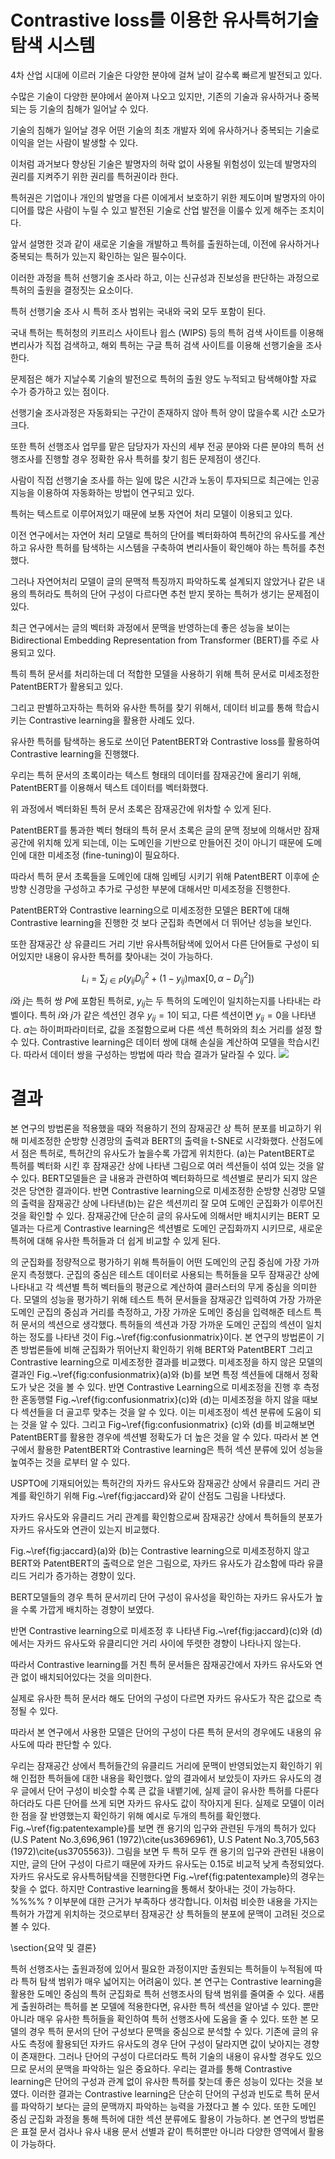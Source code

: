 # Contrastive loss를 이용한 유사특허기술 탐색 시스템

4차 산업 시대에 이르러 기술은 다양한 분야에 걸쳐 날이 갈수록 빠르게 발전되고 있다.

수많은 기술이 다양한 분야에서 쏟아져 나오고 있지만, 기존의 기술과 유사하거나 중복되는 등 기술의 침해가 일어날 수 있다.

기술의 침해가 일어날 경우 어떤 기술의 최초 개발자 외에 유사하거나 중복되는 기술로 이익을 얻는 사람이 발생할 수 있다.

이처럼 과거보다 향상된 기술은 발명자의 허락 없이 사용될 위험성이 있는데 발명자의 권리를 지켜주기 위한 권리를 특허권이라 한다. 

특허권은 기업이나 개인의 발명을 다른 이에게서 보호하기 위한 제도이며 발명자의 아이디어를 많은 사람이 누릴 수 있고 발전된 기술로 산업 발전을 이룰수 있게 해주는 조치이다.

앞서 설명한 것과 같이 새로운 기술을 개발하고 특허를 출원하는데, 이전에 유사하거나 중복되는 특허가 있는지 확인하는 일은 필수이다.

이러한 과정을 특허 선행기술 조사라 하고, 이는 신규성과 진보성을 판단하는 과정으로 특허의 출원을 결정짓는 요소이다. 

특허 선행기술 조사 시 특허 조사 범위는 국내와 국외 모두 포함이 된다. 

국내 특허는 특허청의 키프리스 사이트나 윕스 (WIPS) 등의 특허 검색 사이트를 이용해 변리사가 직접 검색하고, 해외 특허는 구글 특허 검색 사이트를 이용해 선행기술을 조사한다. 

문제점은 해가 지날수록 기술의 발전으로 특허의 출원 양도 누적되고 탐색해야할 자료 수가 증가하고 있는 점이다. 

선행기술 조사과정은 자동화되는 구간이 존재하지 않아 특허 양이 많을수록 시간 소모가 크다. 

또한 특허 선행조사 업무를 맡은 담당자가 자신의 세부 전공 분야와 다른 분야의 특허 선행조사를 진행할 경우 정확한 유사 특허를 찾기 힘든 문제점이 생긴다. 

사람이 직접 선행기술 조사를 하는 일에 많은 시간과 노동이 투자되므로 최근에는 인공지능을 이용하여 자동화하는 방법이 연구되고 있다. 

특허는 텍스트로 이루어져있기 때문에 보통 자연어 처리 모델이 이용되고 있다. 

이전 연구에서는 자연어 처리 모델로 특허의 단어를 벡터화하여 특허간의 유사도를 계산하고 유사한 특허를 탐색하는 시스템을 구축하여 변리사들이 확인해야 하는 특허를 추천했다. 

그러나 자연어처리 모델이 글의 문맥적 특징까지 파악하도록 설계되지 않았거나 같은 내용의 특허라도 특허의 단어 구성이 다르다면 추천 받지 못하는 특허가 생기는 문제점이 있다.

최근 연구에서는 글의 벡터화 과정에서 문맥을 반영하는데 좋은 성능을 보이는 Bidirectional Embedding Representation from Transformer (BERT)를 주로 사용되고 있다. 

특히 특허 문서를 처리하는데 더 적합한 모델을 사용하기 위해 특허 문서로 미세조정한 PatentBERT가 활용되고 있다. 

그리고 판별하고자하는 특허와 유사한 특허를 찾기 위해서, 데이터 비교를 통해 학습시키는 Contrastive learning을 활용한 사례도 있다. 

유사한 특허를 탐색하는 용도로 쓰이던 PatentBERT와 Contrastive loss를 활용하여 Contrastive learning을 진행했다.  

우리는 특허 문서의 초록이라는 텍스트 형태의 데이터를 잠재공간에 올리기 위해, PatentBERT를 이용해서 텍스트 데이터를 벡터화했다.  

위 과정에서 벡터화된 특허 문서 초록은 잠재공간에 위차할 수 있게 된다.

PatentBERT를 통과한 벡터 형태의 특허 문서 초록은 글의 문맥 정보에 의해서만 잠재공간에 위치해 있게 되는데, 이는 도메인을 기반으로 만들어진 것이 아니기 때문에 도메인에 대한 미세조정 (fine-tuning)이 필요하다. 

따라서 특허 문서 초록들을 도메인에 대해 임베딩 시키기 위해 PatentBERT 이후에 순방향 신경망을 구성하고 추가로 구성한 부분에 대해서만 미세조정을 진행한다. 

PatentBERT와 Contrastive learning으로 미세조정한 모델은 BERT에 대해 Contrastive learning을 진행한 것 보다 군집화 측면에서 더 뛰어난 성능을 보인다. 

또한 잠재공간 상 유클리드 거리 기반 유사특허탐색에 있어서 다른 단어들로 구성이 되어있지만 내용이 유사한 특허를 찾아내는 것이 가능하다.

$$L_{i} = \sum_{j \in P}(y_{ij}D_{ij}^{2}+(1-y_{ij})\text{max}[0,\alpha-D_{ij}^{2}])$$

$i$와 $j$는 특허 쌍 $P$에 포함된 특허로, $y_{ij}$는 두 특허의 도메인이 일치하는지를 나타내는 라벨이다. 
특허 $i$와 $j$가 같은 섹션인 경우 $y_{ij}=1$이 되고, 다른 섹션이면 $y_{ij}=0$을 나타낸다. 
$\alpha$는 하이퍼파라미터로, 값을 조절함으로써 다른 섹션 특허와의 최소 거리를 설정 할 수 있다. 
Contrastive learning은 데이터 쌍에 대해 손실을 계산하여 모델을 학습시킨다. 
따라서 데이터 쌍을 구성하는 방법에 따라 학습 결과가 달라질 수 있다.
<img src='https://user-images.githubusercontent.com/56191064/214011050-2b3a7fe1-7a0b-4c89-85a0-2a9425d8864c.png'>
# 결과

본 연구의 방법론을 적용했을 때와 적용하기 전의 잠재공간 상 특허 분포를 비교하기 위해 미세조정한 순방향 신경망의 출력과 BERT의 출력을 t-SNE로 시각화했다. 
산점도에서 점은 특허로, 특허간의 유사도가 높을수록 가깝게 위치한다. 
(a)는 PatentBERT로 특허를 벡터화 시킨 후 잠재공간 상에 나타낸 그림으로 여러 섹션들이 섞여 있는 것을 알 수 있다. 
BERT모델들은 글 내용과 관련하여 벡터화하므로 섹션별로 분리가 되지 않은 것은 당연한 결과이다. 
반면 Contrastive learning으로 미세조정한 순방향 신경망 모델의 출력을 잠재공간 상에 나타낸(b)는 같은 섹션끼리 잘 모여 도메인 군집화가 이루어진 것을 확인할 수 있다. 
잠재공간에 단순히 글의 유사도에 의해서만 배치시키는 BERT 모델과는 다르게 Contrastive learning은 섹션별로 도메인 군집화까지 시키므로, 새로운 특허에 대해 유사한 특허들과 더 쉽게 비교할 수 있게 된다. 

의 군집화를 정량적으로 평가하기 위해 특허들이 어떤 도메인의 군집 중심에 가장 가까운지 측정했다. 
군집의 중심은 테스트 데이터로 사용되는 특허들을 모두 잠재공간 상에 나타내고 각 섹션별 특허 벡터들의 평균으로 계산하여 클러스터의 무게 중심을 의미한다. 
모델의 성능을 평가하기 위해 테스트 특허 문서들을 잠재공간 입력하여 가장 가까운 도메인 군집의 중심과 거리를 측정하고, 가장 가까운 도메인 중심을 입력해준 테스트 특허 문서의 섹션으로 생각했다. 
특허들의 섹션과 가장 가까운 도메인 군집의 섹션이 일치하는 정도를 나타낸 것이 Fig.~\ref{fig:confusionmatrix}이다. 
본 연구의 방법론이 기존 방법론들에 비해 군집화가 뛰어난지 확인하기 위해 BERT와 PatentBERT 그리고 Contrastive learning으로 미세조정한 결과를 비교했다.
미세조정을 하지 않은 모델의 결과인 Fig.~\ref{fig:confusionmatrix}(a)와 (b)를 보면 특정 섹션들에 대해서 정확도가 낮은 것을 볼 수 있다. 
반면 Contrastive Learning으로 미세조정을 진행 후 측정한 혼동행렬 Fig.~\ref{fig:confusionmatrix}(c)와 (d)는 미세조정을 하지 않을 때보다 섹션들을 더 골고루 맞추는 것을 알 수 있다. 
이는 미세조정이 섹션 분류에 도움이 되는 것을 알 수 있다. 
그리고 Fig~\ref{fig:confusionmatrix} (c)와 (d)를 비교해보면 PatentBERT를 활용한 경우에 섹션별 정확도가 더 높은 것을 알 수 있다. 
따라서 본 연구에서 활용한 PatentBERT와 Contrastive learning은 특허 섹션 분류에 있어 성능을 높여주는 것을 로부터 알 수 있다.

USPTO에 기재되어있는 특허간의 자카드 유사도와 잠재공간 상에서 유클리드 거리 관계를 확인하기 위해 Fig.~\ref{fig:jaccard}와 같이 산점도 그림을 나타냈다. 

자카드 유사도와 유클리드 거리 관계를 확인함으로써 잠재공간 상에서 특허들의 분포가 자카드 유사도와 연관이 있는지 비교했다. 

Fig.~\ref{fig:jaccard}(a)와 (b)는 Contrastive learning으로 미세조정하지 않고 BERT와 PatentBERT의 출력으로 얻은 그림으로, 자카드 유사도가 감소함에 따라 유클리드 거리가 증가하는 경향이 있다. 

BERT모델들의 경우 특허 문서끼리 단어 구성이 유사성을 확인하는 자카드 유사도가 높을 수록 가깝게 배치하는 경향이 보였다. 

반면 Contrastive learning으로 미세조정 후 나타낸 Fig.~\ref{fig:jaccard}(c)와 (d)에서는 자카드 유사도와 유클리디안 거리 사이에 뚜렷한 경향이 나타나지 않는다. 

따라서 Contrastive learning를 거친 특허 문서들은 잠재공간에서 자카드 유사도와 연관 없이 배치되어있다는 것을 의미한다. 

실제로 유사한 특허 문서라 해도 단어의 구성이 다르면 자카드 유사도가 작은 값으로 측정될 수 있다. 

따라서 본 연구에서 사용한 모델은 단어의 구성이 다른 특허 문서의 경우에도 내용의 유사도에 따라 판단할 수 있다. 

우리는 잠재공간 상에서 특허들간의 유클리드 거리에 문맥이 반영되었는지 확인하기 위해 인접한 특허들에 대한 내용을 확인했다. 
앞의 결과에서 보았듯이 자카드 유사도의 경우 글에서 단어 구성이 비슷할 수록 큰 값을 내뱉기에, 실제 글이 유사한 특허를 다룬다 하더라도 다른 단어를 쓰게 되면 자카드 유사도 값이 작아지게 된다. 
실제로 모델이 이러한 점을 잘 반영했는지 확인하기 위해 예시로 두개의 특허를 확인했다.
Fig.~\ref{fig:patentexample}를 보면 캔 용기의 입구와 관련된 두개의 특허가 있다 (U.S Patent No.3,696,961 (1972)\cite{us3696961}, U.S Patent No.3,705,563 (1972)\cite{us3705563}).
그림을 보면 두 특허 모두 캔 용기의 입구와 관련된 내용이지만, 글의 단어 구성이 다르기 때문에 자카드 유사도는 0.15로 비교적 낮게 측정되었다. 
자카드 유사도로 유사특허탐색을 진행한다면 Fig.~\ref{fig:patentexample}의 경우는 찾을 수 없다. 
하지만 Contrastive learning을 통해서 찾아내는 것이 가능하다. %%%% ? 이부분에 대한 근거가 부족하다 생각합니다. 
이처럼 비슷한 내용을 가지는 특허가 가깝게 위치하는 것으로부터 잠재공간 상 특허들의 분포에 문맥이 고려된 것으로 볼 수 있다.


\section{요약 및 결론}

특허 선행조사는 출원과정에 있어서 필요한 과정이지만 출원되는 특허들이 누적됨에 따라 특허 탐색 범위가 매우 넓어지는 어려움이 있다. 
본 연구는 Contrastive learning을 활용한 도메인 중심의 특허 군집화로 특허 선행조사의 탐색 범위를 줄여줄 수 있다. 
새롭게 출원하려는 특허를 본 모델에 적용한다면, 유사한 특허 섹션을 알아낼 수 있다.
뿐만 아니라 매우 유사한 특허들을 확인하여 특허 선행조사에 도움을 줄 수 있다.
또한 본 모델의 경우 특허 문서의 단어 구성보다 문맥을 중심으로 분석할 수 있다.
기존에 글의 유사도 측정에 활용되던 자카드 유사도의 경우 단어 구성이 달라지면 값이 낮아지는 경향이 존재한다. 
그러나 단어의 구성이 다르더라도 특허 기술의 내용이 유사할 경우도 있으므로 문서의 문맥을 파악하는 일은 중요하다.
우리는 결과를 통해 Contrastive learning은 단어의 구성과 관계 없이 유사한 특허를 찾는데 좋은 성능이 있다는 것을 보였다.
이러한 결과는 Contrastive learning은 단순히 단어의 구성과 빈도로 특허 문서를 파악하기 보다는 글의 문맥까지 파악하는 능력을 가졌다고 볼 수 있다.
또한 도메인 중심 군집화 과정을 통해 특허에 대한 섹션 분류에도 활용이 가능하다. 
본 연구의 방법론은 표절 문서 검사나 유사 내용 문서 선별과 같이 특허뿐만 아니라 다양한 영역에서 활용이 가능하다.
